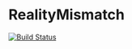 # RealityMismatch
[![Build Status](https://travis-ci.com/ElChicoDePython/RealityMismatch.svg?branch=master)](https://travis-ci.com/ElChicoDePython/RealityMismatch)
